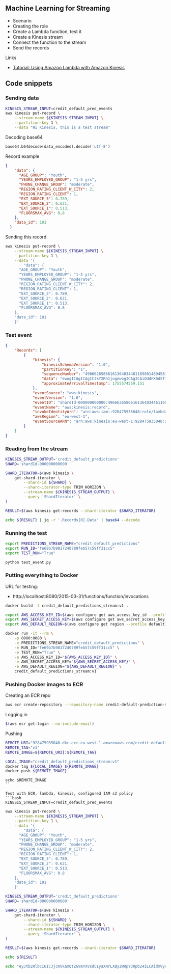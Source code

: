 ## Machine Learning for Streaming

* Scenario
* Creating the role 
* Create a Lambda function, test it
* Create a Kinesis stream
* Connect the function to the stream
* Send the records 

Links

* [Tutorial: Using Amazon Lambda with Amazon Kinesis](https://docs.amazonaws.cn/en_us/lambda/latest/dg/with-kinesis-example.html)

## Code snippets

### Sending data


```bash
KINESIS_STREAM_INPUT=credit_default_pred_events 
aws kinesis put-record \
    --stream-name ${KINESIS_STREAM_INPUT} \
    --partition-key 1 \
    --data "Hi Kinesis, this is a test stream"
```

Decoding base64

```python
base64.b64decode(data_encoded).decode('utf-8')
```

Record example

```json
{
    "data": {
      "AGE_GROUP": "Youth",
      "YEARS_EMPLOYED_GROUP": "1-5 yrs",
      "PHONE_CHANGE_GROUP": "moderate",
      "REGION_RATING_CLIENT_W_CITY": 2,
      "REGION_RATING_CLIENT": 1,
      "EXT_SOURCE_3": 0.789,
      "EXT_SOURCE_2": 0.621,
      "EXT_SOURCE_1": 0.513,
      "FLOORSMAX_AVG": 0.8
    },
    "data_id": 101
  }
```

Sending this record

```bash
aws kinesis put-record \
    --stream-name ${KINESIS_STREAM_INPUT} \
    --partition-key 1 \
    --data '{
        "data": {
      "AGE_GROUP": "Youth",
      "YEARS_EMPLOYED_GROUP": "1-5 yrs",
      "PHONE_CHANGE_GROUP": "moderate",
      "REGION_RATING_CLIENT_W_CITY": 2,
      "REGION_RATING_CLIENT": 1,
      "EXT_SOURCE_3": 0.789,
      "EXT_SOURCE_2": 0.621,
      "EXT_SOURCE_1": 0.513,
      "FLOORSMAX_AVG": 0.8
    },
    "data_id": 101
    }'
```

### Test event


```json
{
    "Records": [
        {
            "kinesis": {
                "kinesisSchemaVersion": "1.0",
                "partitionKey": "1",
                "sequenceNumber": "49666265866161364034461169801489458194645781087095095298",
                "data": "ewogICAgICAgICJkYXRhIjogewogICAgICAiQUdFX0dST1VQIjogIllvdXRoIiwKICAgICAgIllFQVJTX0VNUExPWUVEX0dST1VQIjogIjEtNSB5cnMiLAogICAgICAiUEhPTkVfQ0hBTkdFX0dST1VQIjogIm1vZGVyYXRlIiwKICAgICAgIlJFR0lPTl9SQVRJTkdfQ0xJRU5UX1dfQ0lUWSI6IDIsCiAgICAgICJSRUdJT05fUkFUSU5HX0NMSUVOVCI6IDEsCiAgICAgICJFWFRfU09VUkNFXzMiOiAwLjc4OSwKICAgICAgIkVYVF9TT1VSQ0VfMiI6IDAuNjIxLAogICAgICAiRVhUX1NPVVJDRV8xIjogMC41MTMsCiAgICAgICJGTE9PUlNNQVhfQVZHIjogMC44CiAgICB9LAogICAgImRhdGFfaWQiOiAxMDEKICAgIH0=",
                "approximateArrivalTimestamp": 1755574559.151
            },
            "eventSource": "aws:kinesis",
            "eventVersion": "1.0",
            "eventID": "shardId-000000000000:49666265866161364034461169801489458194645781087095095298",
            "eventName": "aws:kinesis:record",
            "invokeIdentityArn": "arn:aws:iam::928475935048:role/lambda-kinesis-iam-role",
            "awsRegion": "eu-west-1",
            "eventSourceARN": "arn:aws:kinesis:eu-west-1:928475935048:stream/credit_default_pred_events"
        }
    ]
}
```

### Reading from the stream

```bash
KINESIS_STREAM_OUTPUT='credit_default_predictions'
SHARD='shardId-000000000000'

SHARD_ITERATOR=$(aws kinesis \
    get-shard-iterator \
        --shard-id ${SHARD} \
        --shard-iterator-type TRIM_HORIZON \
        --stream-name ${KINESIS_STREAM_OUTPUT} \
        --query 'ShardIterator' \
)

RESULT=$(aws kinesis get-records --shard-iterator $SHARD_ITERATOR)

echo ${RESULT} | jq -r '.Records[0].Data' | base64 --decode
``` 


### Running the test

```bash
export PREDICTIONS_STREAM_NAME="credit_default_predictions"
export RUN_ID="fe69b7b9817240789feb57c59ff31cc5"
export TEST_RUN="True"

python test_event.py
```

### Putting everything to Docker

URL for testing:

* http://localhost:8080/2015-03-31/functions/function/invocations

```bash
docker build -t credit_default_predictions_stream:v1 .
```

```bash
export AWS_ACCESS_KEY_ID=$(aws configure get aws_access_key_id --profile default)
export AWS_SECRET_ACCESS_KEY=$(aws configure get aws_secret_access_key --profile default)
export AWS_DEFAULT_REGION=$(aws configure get region --profile default)
```

```bash
docker run -it --rm \
    -p 8080:8080 \
    -e PREDICTIONS_STREAM_NAME="credit_default_predictions" \
    -e RUN_ID="fe69b7b9817240789feb57c59ff31cc5" \
    -e TEST_RUN="True" \
    -e AWS_ACCESS_KEY_ID="${AWS_ACCESS_KEY_ID}" \
    -e AWS_SECRET_ACCESS_KEY="${AWS_SECRET_ACCESS_KEY}" \
    -e AWS_DEFAULT_REGION="${AWS_DEFAULT_REGION}" \
    credit_default_predictions_stream:v1
```
### Pushing Docker images to ECR

Creating an ECR repo

```bash
aws ecr create-repository --repository-name credit-default-prediction-model 
```

Logging in

```bash
$(aws ecr get-login --no-include-email)
```

Pushing 

```bash
REMOTE_URI="928475935048.dkr.ecr.eu-west-1.amazonaws.com/credit-default-prediction-model"
REMOTE_TAG="v1"
REMOTE_IMAGE=${REMOTE_URI}:${REMOTE_TAG}

LOCAL_IMAGE="credit_default_predictions_stream:v1"
docker tag ${LOCAL_IMAGE} ${REMOTE_IMAGE}
docker push ${REMOTE_IMAGE}
```
```
echo $REMOTE_IMAGE
``

Test with ECR, lambda, kinesis, configured IAM s3 policy
```bash
KINESIS_STREAM_INPUT=credit_default_pred_events 
```

```bash
aws kinesis put-record \
    --stream-name ${KINESIS_STREAM_INPUT} \
    --partition-key 1 \
    --data '{
        "data": {
      "AGE_GROUP": "Youth",
      "YEARS_EMPLOYED_GROUP": "1-5 yrs",
      "PHONE_CHANGE_GROUP": "moderate",
      "REGION_RATING_CLIENT_W_CITY": 2,
      "REGION_RATING_CLIENT": 1,
      "EXT_SOURCE_3": 0.789,
      "EXT_SOURCE_2": 0.621,
      "EXT_SOURCE_1": 0.513,
      "FLOORSMAX_AVG": 0.8
    },
    "data_id": 101
    }'
```

```bash
KINESIS_STREAM_OUTPUT='credit_default_predictions'
SHARD='shardId-000000000000'

SHARD_ITERATOR=$(aws kinesis \
    get-shard-iterator \
        --shard-id ${SHARD} \
        --shard-iterator-type TRIM_HORIZON \
        --stream-name ${KINESIS_STREAM_OUTPUT} \
        --query 'ShardIterator' \
)

RESULT=$(aws kinesis get-records --shard-iterator $SHARD_ITERATOR)

echo ${RESULT}
``` 

```bash
echo "eyJtb2RlbCI6ICJjcmVkaXQtZGVmYXVsdC1yaXNrLXByZWRpY3Rpb24iLCAidmVyc2lvbiI6ICJ2MS4wIiwgInByZWRpY3Rpb24iOiB7ImRhdGFfaWQiOiAxMDAxLCAiZGVmYXVsdF9wcm9iYWJpbGl0eSI6IDAuMDY4MzI2NTYyNjQzMDUxMTUsICJkZWZhdWx0X3Jpc2siOiAiTG93In19" | base64 -d | jq
```